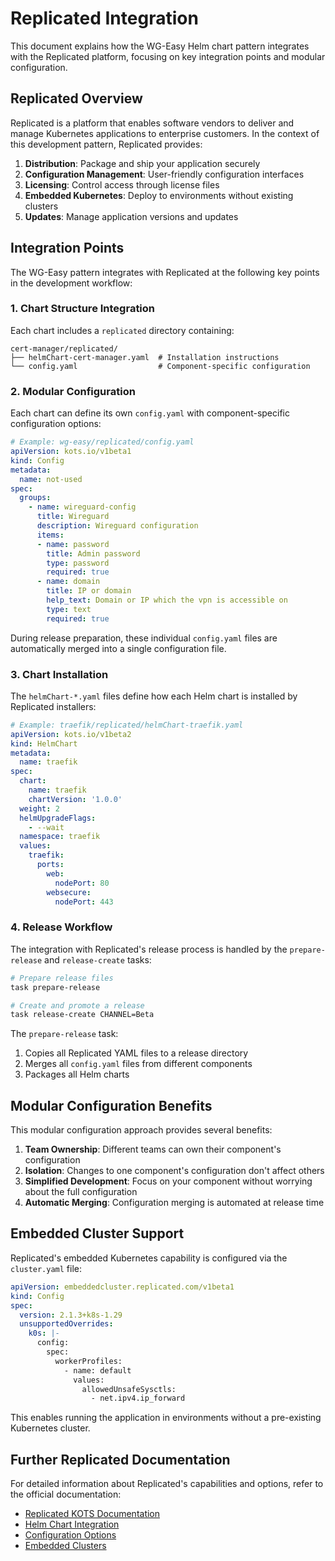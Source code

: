 # Replicated Integration

This document explains how the WG-Easy Helm chart pattern integrates with the Replicated platform, focusing on key integration points and modular configuration.

## Replicated Overview

Replicated is a platform that enables software vendors to deliver and manage Kubernetes applications to enterprise customers. In the context of this development pattern, Replicated provides:

1. **Distribution**: Package and ship your application securely
2. **Configuration Management**: User-friendly configuration interfaces
3. **Licensing**: Control access through license files
4. **Embedded Kubernetes**: Deploy to environments without existing clusters
5. **Updates**: Manage application versions and updates

## Integration Points

The WG-Easy pattern integrates with Replicated at the following key points in the development workflow:

### 1. Chart Structure Integration

Each chart includes a `replicated` directory containing:

```
cert-manager/replicated/
├── helmChart-cert-manager.yaml  # Installation instructions
└── config.yaml                  # Component-specific configuration
```

### 2. Modular Configuration

Each chart can define its own `config.yaml` with component-specific configuration options:

```yaml
# Example: wg-easy/replicated/config.yaml
apiVersion: kots.io/v1beta1
kind: Config
metadata:
  name: not-used
spec:
  groups:
    - name: wireguard-config
      title: Wireguard
      description: Wireguard configuration
      items:
      - name: password
        title: Admin password
        type: password
        required: true
      - name: domain
        title: IP or domain
        help_text: Domain or IP which the vpn is accessible on
        type: text
        required: true
```

During release preparation, these individual `config.yaml` files are automatically merged into a single configuration file.

### 3. Chart Installation

The `helmChart-*.yaml` files define how each Helm chart is installed by Replicated installers:

```yaml
# Example: traefik/replicated/helmChart-traefik.yaml
apiVersion: kots.io/v1beta2
kind: HelmChart
metadata:
  name: traefik
spec:
  chart:
    name: traefik
    chartVersion: '1.0.0'
  weight: 2
  helmUpgradeFlags:
    - --wait
  namespace: traefik
  values:
    traefik:
      ports:
        web:
          nodePort: 80
        websecure:
          nodePort: 443
```

### 4. Release Workflow

The integration with Replicated's release process is handled by the `prepare-release` and `release-create` tasks:

```bash
# Prepare release files
task prepare-release

# Create and promote a release
task release-create CHANNEL=Beta
```

The `prepare-release` task:

1. Copies all Replicated YAML files to a release directory
2. Merges all `config.yaml` files from different components
3. Packages all Helm charts

## Modular Configuration Benefits

This modular configuration approach provides several benefits:

1. **Team Ownership**: Different teams can own their component's configuration
2. **Isolation**: Changes to one component's configuration don't affect others
3. **Simplified Development**: Focus on your component without worrying about the full configuration
4. **Automatic Merging**: Configuration merging is automated at release time

## Embedded Cluster Support

Replicated's embedded Kubernetes capability is configured via the `cluster.yaml` file:

```yaml
apiVersion: embeddedcluster.replicated.com/v1beta1
kind: Config
spec:
  version: 2.1.3+k8s-1.29
  unsupportedOverrides:
    k0s: |-
      config: 
        spec:
          workerProfiles:
            - name: default
              values:
                allowedUnsafeSysctls:
                  - net.ipv4.ip_forward
```

This enables running the application in environments without a pre-existing Kubernetes cluster.

## Further Replicated Documentation

For detailed information about Replicated's capabilities and options, refer to the official documentation:

- [Replicated KOTS Documentation](https://docs.replicated.com/reference/kots-cli)
- [Helm Chart Integration](https://docs.replicated.com/vendor/helm-installing)
- [Configuration Options](https://docs.replicated.com/vendor/config-screen)
- [Embedded Clusters](https://docs.replicated.com/vendor/embedded-clusters)
